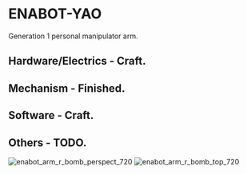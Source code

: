 # ENABOT-YAO
Generation 1 personal manipulator arm.
## Hardware/Electrics - Craft.
## Mechanism - Finished.
## Software  - Craft.
## Others - TODO.
![enabot_arm_r_bomb_perspect_720](https://user-images.githubusercontent.com/8104370/149098113-a87509fb-2088-44b1-95f2-73e3a8a871ed.jpg)
![enabot_arm_r_bomb_top_720](https://user-images.githubusercontent.com/8104370/149098124-5e710c43-5825-46a7-b5de-40b299815f53.jpg)
